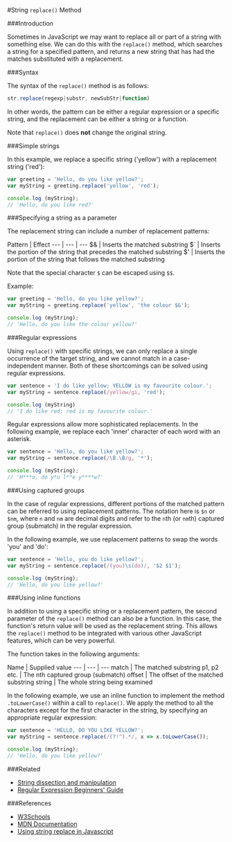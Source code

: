 #String `replace()` Method

###Introduction

Sometimes in JavaScript we may want to replace all or part of a string with something else. We can do this with the `replace()` method, which searches a string for a specified pattern, and returns a new string that has had the matches substituted with a replacement.

###Syntax

The syntax of the `replace()` method is as follows:

``` javascript
str.replace(regexp|substr, newSubStr|function)
```

In other words, the pattern can be either a regular expression or a specific string, and the replacement can be either a string or a function.

Note that `replace()` does **not** change the original string.

###Simple strings

In this example, we replace a specific string ('yellow') with a replacement string ('red'):

```javascript
var greeting = 'Hello, do you like yellow?';
var myString = greeting.replace('yellow', 'red');

console.log (myString);
// 'Hello, do you like red?'
```

###Specifying a string as a parameter

The replacement string can include a number of replacement patterns:

Pattern | Effect
--- | --- | ---
$& | Inserts the matched substring
$` | Inserts the portion of the string that precedes the matched substring
$' | Inserts the portion of the string that follows the matched substring

Note that the special character `$` can be escaped using `$$`.

Example:

```javascript
var greeting = 'Hello, do you like yellow?';
var myString = greeting.replace('yellow', 'the colour $&');

console.log (myString);
// 'Hello, do you like the colour yellow?'
```

###Regular expressions

Using `replace()` with specific strings, we can only replace a single occurrence of the target string, and we cannot match in a case-independent manner. Both of these shortcomings can be solved using regular expressions.

```javascript
var sentence = 'I do like yellow; YELLOW is my favourite colour.';
var myString = sentence.replace(/yellow/gi, 'red');

console.log (myString)
// 'I do like red; red is my favourite colour.'
```

Regular expressions allow more sophisticated replacements. In the following example, we replace each 'inner' character of each word with an asterisk.

```javascript
var sentence = 'Hello, do you like yellow?';
var myString = sentence.replace(/\B.\B/g, '*');

console.log (myString);
// 'H***o, do y*u l**e y****w?'
```

###Using captured groups

In the case of regular expressions, different portions of the matched pattern can be referred to using replacement patterns. The notation here is `$n` or `$nm`, where `n` and `nm` are decimal digits and refer to the `n`th (or `nm`th) captured group (submatch) in the regular expression.

In the following example, we use replacement patterns to swap the words 'you' and 'do':

```javascript
var sentence = 'Hello, you do like yellow?';
var myString = sentence.replace(/(you)\s(do)/, '$2 $1');

console.log (myString);
// 'Hello, do you like yellow?'
```

###Using inline functions

In addition to using a specific string or a replacement pattern, the second parameter of the `replace()` method can also be a function. In this case, the function's return value will be used as the replacement string. This allows the `replace()` method to be integrated with various other JavaScript features, which can be very powerful.

The function takes in the following arguments:

Name | Supplied value
--- | --- | ---
match | The matched substring
p1, p2 etc. | The nth captured group (submatch)
offset | The offset of the matched substring
string | The whole string being examined

In the following example, we use an inline function to implement the method `.toLowerCase()` within a call to `replace()`. We apply the method to all the characters except for the first character in the string, by specifying an appropriate regular expression:

```javascript
var sentence = 'HELLO, DO YOU LIKE YELLOW?';
var myString = sentence.replace(/(?!^).*/, x => x.toLowerCase());

console.log (myString);
// 'Hello, do you like yellow?'
```

###Related
- [String dissection and manipulation](http://codingforeveryone.foundersandcoders.org/JavaScript/string-dissection-and-manipulation.html)
- [Regular Expression Beginners' Guide](http://codingforeveryone.foundersandcoders.org/JavaScript/regular-expressions-beginners-guide.html)

###References

- [W3Schools](http://www.w3schools.com/jsref/jsref_replace.asp)
- [MDN Documentation](https://developer.mozilla.org/en-US/docs/Web/JavaScript/Reference/Global_Objects/String/replace)
- [Using string replace in Javascript](https://davidwalsh.name/string-replace-javascript)
